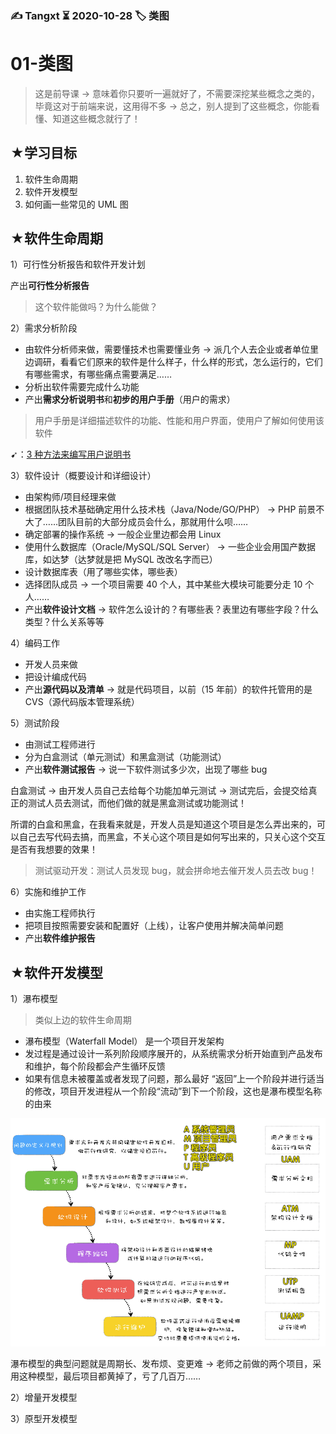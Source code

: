 ### ✍️ Tangxt ⏳ 2020-10-28 🏷️ 类图

# 01-类图

> 这是前导课 -> 意味着你只要听一遍就好了，不需要深挖某些概念之类的，毕竟这对于前端来说，这用得不多 -> 总之，别人提到了这些概念，你能看懂、知道这些概念就行了！

## ★学习目标

1. 软件生命周期
2. 软件开发模型
3. 如何画一些常见的 UML 图

## ★软件生命周期

1）可行性分析报告和软件开发计划

产出**可行性分析报告**

> 这个软件能做吗？为什么能做？

2）需求分析阶段

- 由软件分析师来做，需要懂技术也需要懂业务 -> 派几个人去企业或者单位里边调研，看看它们原来的软件是什么样子，什么样的形式，怎么运行的，它们有哪些需求，有哪些痛点需要满足……
- 分析出软件需要完成什么功能
- 产出**需求分析说明书**和**初步的用户手册**（用户的需求）

> 用户手册是详细描述软件的功能、性能和用户界面，使用户了解如何使用该软件

➹：[3 种方法来编写用户说明书](https://zh.wikihow.com/%E7%BC%96%E5%86%99%E7%94%A8%E6%88%B7%E8%AF%B4%E6%98%8E%E4%B9%A6)

3）软件设计（概要设计和详细设计）

- 由架构师/项目经理来做
- 根据团队技术基础确定用什么技术栈（Java/Node/GO/PHP） -> PHP 前景不大了……团队目前的大部分成员会什么，那就用什么呗……
- 确定部署的操作系统 -> 一般企业里边都会用 Linux
- 使用什么数据库（Oracle/MySQL/SQL Server） -> 一些企业会用国产数据库，如达梦（达梦就是把 MySQL 改改名字而已）
- 设计数据库表（用了哪些实体，哪些表）
- 选择团队成员 -> 一个项目需要 40 个人，其中某些大模块可能要分走 10 个人……
- 产出**软件设计文档** -> 软件怎么设计的？有哪些表？表里边有哪些字段？什么类型？什么关系等等

4）编码工作

- 开发人员来做
- 把设计编成代码
- 产出**源代码以及清单** -> 就是代码项目，以前（15 年前）的软件托管用的是 CVS（源代码版本管理系统）

5）测试阶段

- 由测试工程师进行
- 分为白盒测试（单元测试）和黑盒测试（功能测试）
- 产出**软件测试报告** -> 说一下软件测试多少次，出现了哪些 bug

白盒测试 -> 由开发人员自己去给每个功能加单元测试 -> 测试完后，会提交给真正的测试人员去测试，而他们做的就是黑盒测试或功能测试！

所谓的白盒和黑盒，在我看来就是，开发人员是知道这个项目是怎么弄出来的，可以自己去写代码去搞，而黑盒，不关心这个项目是如何写出来的，只关心这个交互是否有我想要的效果！

> 测试驱动开发：测试人员发现 bug，就会拼命地去催开发人员去改 bug！

6）实施和维护工作

- 由实施工程师执行
- 把项目按照需要安装和配置好（上线），让客户使用并解决简单问题
- 产出**软件维护报告**

## ★软件开发模型

1）瀑布模型

> 类似上边的软件生命周期

- 瀑布模型（Waterfall Model） 是一个项目开发架构
- 发过程是通过设计一系列阶段顺序展开的，从系统需求分析开始直到产品发布和维护，每个阶段都会产生循环反馈
- 如果有信息未被覆盖或者发现了问题，那么最好 “返回”上一个阶段并进行适当的修改，项目开发进程从一个阶段“流动”到下一个阶段，这也是瀑布模型名称的由来

![瀑布模型](assets/img/2020-10-28-14-13-56.png)

瀑布模型的典型问题就是周期长、发布烦、变更难 -> 老师之前做的两个项目，采用这种模型，最后项目都黄掉了，亏了几百万……

2）增量开发模型



3）原型开发模型




